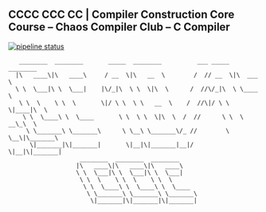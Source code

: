 ## CCCC CCC CC | Compiler Construction Core Course – Chaos Compiler Club – C Compiler

[![pipeline status](https://cc.cdl.uni-saarland.de/ccc/c4/badges/master/pipeline.svg)](https://cc.cdl.uni-saarland.de/ccc/c4/commits/master)
```
   ________  ________       _____  ________          ___ _____  ________
  |\   ____\|\   ____\     / __  \|\   __  \        /  // __  \|\  ___  \
  \ \  \___|\ \  \___|    |\/_|\  \ \  \|\  \      /  //\/_|\  \ \____   \
   \ \  \    \ \  \       \|/ \ \  \ \   __  \    /  //\|/ \ \  \|____|\  \
    \ \  \____\ \  \____       \ \  \ \  \|\  \  /  //      \ \  \  __\_\  \
     \ \_______\ \_______\      \ \__\ \_______\/_ //        \ \__\|\_______\
      \|_______|\|_______|       \|__|\|_______|__|/          \|__|\|_______|
                    ________  ________  ________
                   |\   ____\|\   ____\|\   ____\
                   \ \  \___|\ \  \___|\ \  \___|
                    \ \  \    \ \  \    \ \  \ 
                     \ \  \____\ \  \____\ \  \____
                      \ \_______\ \_______\ \_______\
                       \|_______|\|_______|\|_______|

```
